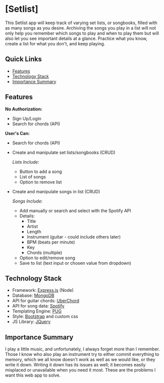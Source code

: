 # [Setlist]

This Setlist app will keep track of varying set lists, or songbooks, filled with as many songs as you desire. Archiving the songs you play in a list will not only help you remember which songs to play and when to play them but will also let you see important details at a glance. Practice what you know, create a list for what you don't, and keep playing.

## Quick Links

* [Features](#features)
* [Technology Stack](#technology-stack)
* [Importance Summary](#importance-summary)

## Features

__No Authorization:__

* Sign Up/Login
* Search for chords (API)

__User's Can:__

* Search for chords (API)
* Create and manipulate set lists/songbooks (CRUD)

    _Lists Include:_
    * Button to add a song
    * List of songs
    * Option to remove list

* Create and manipulate songs in list (CRUD)

    _Songs Include:_
    * Add manually or search and select with the Spotify API
    * Details:
        * Title
        * Artist
        * Length
        * Instrument (guitar - could include others later)
        * BPM (beats per minute)
        * Key
        * Chords (multiple)
    * Option to edit/remove song
    * Save to list (text input or chosen value from dropdown)

## Technology Stack

* Framework: [Express.js](https://expressjs.com/) (Node)
* Database: [MongoDB](https://www.mongodb.com/)
* API for guitar chords: [UberChord](https://api.uberchord.com/)
* API for song data: [Spotify](https://developer.spotify.com/)
* Templating Engine: [PUG](https://pugjs.org/api/getting-started.html)
* Style: [Bootstrap](https://getbootstrap.com/) and custom css
* JS Library: [JQuery](https://jquery.com/)

## Importance Summary

I play a little music, and unfortunately, I always forget more than I remember. Those I know who also play an instrument try to either commit everything to memory, which we all know doesn't work as well as we would like, or they write it down. Writing it down has its issues as well; it becomes easily misplaced or unavailable when you need it most. These are the problems I want this web app to solve.
